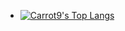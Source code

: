 - [![Carrot9's Top Langs](https://github-readme-stats.vercel.app/api/top-langs/?username=Carrot-9&layout=pie&theme=tokyonight&langs_count=20&hide=Html,Css,Scss)](https://github.com/Carrot-9/github-readme-stats)
